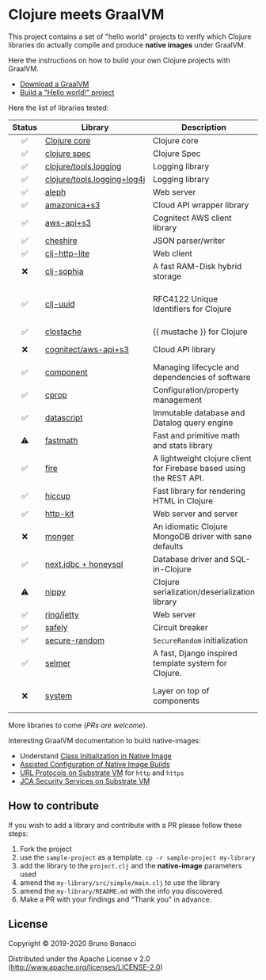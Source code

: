 # Clojure meets GraalVM

This project contains a set of "hello world" projects to verify which
Clojure libraries do actually compile and produce **native images**
under GraalVM.

Here the instructions on how to build your own Clojure projects with GraalVM.

  - [Download a GraalVM](https://github.com/graalvm/graalvm-ce-builds/releases)
  - [Build a "Hello world!" project](./doc/clojure-graalvm-native-binary.md)


Here the list of libraries tested:

| Status             | Library                                              | Description                                                         | Remarks                        |
|:------------------:|------------------------------------------------------|---------------------------------------------------------------------|--------------------------------|
| :white_check_mark: | [Clojure core](./clojure)                            | Clojure core                                                        |                                |
| :white_check_mark: | [clojure spec](./spec)                               | Clojure Spec                                                        |                                |
| :white_check_mark: | [clojure/tools.logging](./tools-logging)             | Logging library                                                     |                                |
| :white_check_mark: | [clojure/tools.logging+log4j](./tools-logging-log4j) | Logging library                                                     |                                |
| :white_check_mark: | [aleph](./aleph)                                     | Web server                                                          |                                |
| :white_check_mark: | [amazonica+s3](./amazonica-s3)                       | Cloud API wrapper library                                           |                                |
| :white_check_mark: | [aws-api+s3](./aws-api-s3)                           | Cognitect AWS client library                                        |                                |
| :white_check_mark: | [cheshire](./cheshire)                               | JSON parser/writer                                                  |                                |
| :white_check_mark: | [clj-http-lite](./clj-http-lite)                     | Web client                                                          |                                |
| :x:                | [clj-sophia](./clj-sophia)                           | A fast RAM-Disk hybrid storage                                      | *Runtime error/JNA*            |
| :white_check_mark: | [clj-uuid](./clj-uuid)                               | RFC4122 Unique Identifiers for Clojure                              | No objects in namespaced uuids |
| :white_check_mark: | [clostache](./clostache)                             | {{ mustache }} for Clojure                                          |                                |
| :x:                | [cognitect/aws-api+s3](./aws-api-s3)                 | Cloud API library                                                   | *Buildtime error*              |
| :white_check_mark: | [component](./component)                             | Managing lifecycle and dependencies of software                     |                                |
| :white_check_mark: | [cprop](./cprop)                                     | Configuration/property management                                   |                                |
| :white_check_mark: | [datascript](./datascript)                           | Immutable database and Datalog query engine                         |                                |
| :warning:          | [fastmath](./fastmath)                               | Fast and primitive math and stats library                           | *See README*                   |
| :white_check_mark: | [fire](./fire)                                       | A lightweight clojure client for Firebase based using the REST API. |                                |
| :white_check_mark: | [hiccup](./hiccup)                                   | Fast library for rendering HTML in Clojure                          |                                |
| :white_check_mark: | [http-kit](./http-kit)                               | Web server and server                                               |                                |
| :x:                | [monger](./monger)                                   | An idiomatic Clojure MongoDB driver with sane defaults              |                                |
| :white_check_mark: | [next.jdbc + honeysql](./next-jdbc)                  | Database driver and SQL-in-Clojure                                  |                                |
| :warning:          | [nippy](./nippy)                                     | Clojure serialization/deserialization library                       | *Can't serialize exceptions*   |
| :white_check_mark: | [ring/jetty](./ring-jetty)                           | Web server                                                          |                                |
| :white_check_mark: | [safely](./safely)                                   | Circuit breaker                                                     |                                |
| :white_check_mark: | [secure-random](./secure-random)                     | `SecureRandom` initialization                                       |                                |
| :white_check_mark: | [selmer](./selmer)                                   | A fast, Django inspired template system for Clojure.                |                                |
| :x:                | [system](./system)                                   | Layer on top of components                                          | *Buildtime error, see Readme*  |



More libraries to come (*PRs are welcome*).

Interesting GraalVM documentation to build native-images:

  - Understand [Class Initialization in Native Image](https://github.com/oracle/graal/blob/master/substratevm/CLASS-INITIALIZATION.md)
  - [Assisted Configuration of Native Image Builds](https://github.com/oracle/graal/blob/master/substratevm/CONFIGURE.md)
  - [URL Protocols on Substrate VM](https://github.com/oracle/graal/blob/master/substratevm/URL-PROTOCOLS.md) for `http` and `https`
  - [JCA Security Services on Substrate VM](https://github.com/oracle/graal/blob/master/substratevm/JCA-SECURITY-SERVICES.md)


## How to contribute

If you wish to add a library and contribute with a PR please follow these steps:

  1. Fork the project
  2. use the `sample-project` as a template. `cp -r sample-project my-library`
  3. add the library to the `project.clj` and the **native-image** parameters used
  4. amend the `my-library/src/simple/main.clj` to use the library
  5. amend the `my-library/README.md` with the info you discovered.
  6. Make a PR with your findings and "Thank you" in advance.

## License

Copyright © 2019-2020 Bruno Bonacci

Distributed under the Apache License v 2.0 (http://www.apache.org/licenses/LICENSE-2.0)
